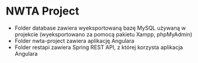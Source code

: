 # NWTA Project
* Folder database zawiera wyeksportowaną bazę MySQL używaną w projekcie (wyeksportowano za pomocą pakietu Xampp, phpMyAdmin)
* Folder nwta-project zawiera aplikację Angulara
* Folder restapi zawiera Spring REST API, z której korzysta aplikacja Angulara
